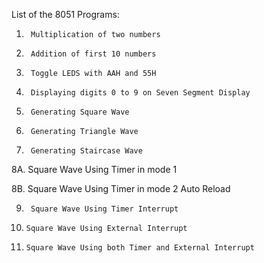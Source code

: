 List of the 8051 Programs:

1.		Multiplication of two numbers

2.		Addition of first 10 numbers

3.		Toggle LEDS with AAH and 55H

4.		Displaying digits 0 to 9 on Seven Segment Display

5.		Generating Square Wave

6.		Generating Triangle Wave

7.		Generating Staircase Wave

8A.	Square Wave Using Timer in mode 1

8B.	Square Wave Using Timer in mode 2 Auto Reload

9.		Square Wave Using Timer Interrupt

10. 	Square Wave Using External Interrupt

11. 	Square Wave Using both Timer and External Interrupt